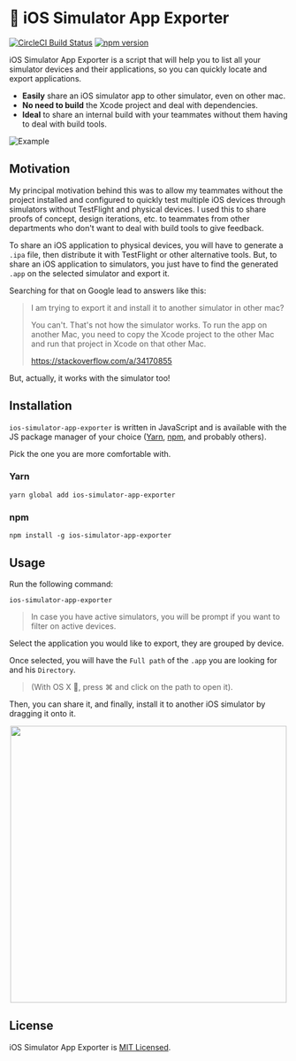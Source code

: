 # 📲 iOS Simulator App Exporter

[![CircleCI Build Status](https://circleci.com/gh/charpeni/ios-simulator-app-exporter.svg?style=shield)](https://circleci.com/gh/charpeni/ios-simulator-app-exporter)
[![npm version](https://badge.fury.io/js/ios-simulator-app-exporter.svg)](http://badge.fury.io/js/ios-simulator-app-exporter)

iOS Simulator App Exporter is a script that will help you to list all your simulator devices and their applications, so you can quickly locate and export applications.

- **Easily** share an iOS simulator app to other simulator, even on other mac.
- **No need to build** the Xcode project and deal with dependencies.
- **Ideal** to share an internal build with your teammates without them having to deal with build tools.

![Example](https://user-images.githubusercontent.com/7189823/55847008-c17ac480-5b15-11e9-8fd0-a1dc2b03ec9a.gif)

## Motivation

My principal motivation behind this was to allow my teammates without the project installed and configured to quickly test multiple iOS devices through simulators without TestFlight and physical devices. I used this to share proofs of concept, design iterations, etc. to teammates from other departments who don't want to deal with build tools to give feedback.

To share an iOS application to physical devices, you will have to generate a `.ipa` file, then distribute it with TestFlight or other alternative tools. But, to share an iOS application to simulators, you just have to find the generated `.app` on the selected simulator and export it.

Searching for that on Google lead to answers like this:

> I am trying to export it and install it to another simulator in other mac?
>
> You can't. That's not how the simulator works. To run the app on another Mac, you need to copy the Xcode project to the other Mac and run that project in Xcode on that other Mac.
>
> https://stackoverflow.com/a/34170855

But, actually, it works with the simulator too!

## Installation

`ios-simulator-app-exporter` is written in JavaScript and is available with the JS package manager of your choice ([Yarn](https://yarnpkg.com/en/), [npm](https://www.npmjs.com/get-npm), and probably others).

Pick the one you are more comfortable with.

### Yarn

```
yarn global add ios-simulator-app-exporter
```

### npm

```
npm install -g ios-simulator-app-exporter
```

## Usage

Run the following command:

```
ios-simulator-app-exporter
```

> In case you have active simulators, you will be prompt if you want to filter on active devices.

Select the application you would like to export, they are grouped by device.

Once selected, you will have the `Full path` of the `.app` you are looking for and his `Directory`.

> (With OS X , press ⌘ and click on the path to open it).

Then, you can share it, and finally, install it to another iOS simulator by dragging it onto it.

<p align="center">
  <img src="https://user-images.githubusercontent.com/7189823/55923469-bdad7780-5bd3-11e9-8d01-f1a3131d2d56.gif" height="500" />
</p>

## License

iOS Simulator App Exporter is [MIT Licensed](LICENSE).
